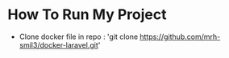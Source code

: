 # How To Run My Project
* Clone docker file in repo : 'git clone https://github.com/mrh-smil3/docker-laravel.git'
